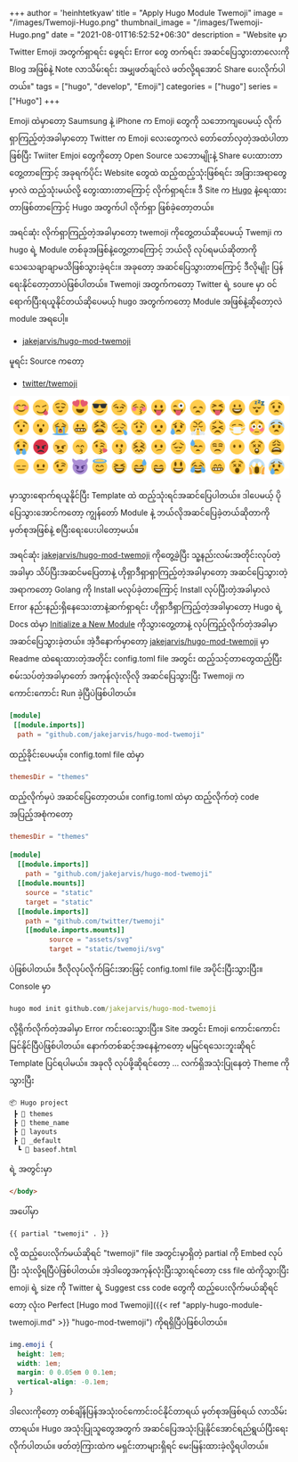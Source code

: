 +++
author = 'heinhtetkyaw'
title = "Apply Hugo Module Twemoji"
image = "/images/Twemoji-Hugo.png"
thumbnail_image = "/images/Twemoji-Hugo.png"
date = "2021-08-01T16:52:52+06:30"
description = "Website မှာ Twitter Emoji အတွက်ရှာရင်း ဖွေရင်း Error တွေ တက်ရင်း အဆင်ပြေသွားတာလေးကို Blog အဖြစ်နဲ့ Note လာသိမ်းရင်း အမျှဖတ်ချင်လဲ ဖတ်လို့ရအောင် Share ပေးလိုက်ပါတယ်။"
tags = ["hugo", "develop", "Emoji"]
categories = ["hugo"]
series = ["Hugo"]
+++

Emoji ထဲမှာတော့ Saumsung နဲ့ iPhone က Emoji တွေကို သဘောကျပေမယ့် လိုက်ရှာကြည့်တဲ့အခါမှာတော့ Twitter က Emoji လေးတွေကလဲ တော်တော်လှတဲ့အထဲပါတာဖြစ်ပြီး Twiiter Emjoi တွေကိုတော့ Open Source သဘောမျိုးနဲ့ Share ပေးထားတာတွေ့တာကြောင့် အခုရက်ပိုင်း Website တွေထဲ ထည့်ထည့်သုံးဖြစ်ရင်း အခြားအရာတွေမှာလဲ ထည့်သုံးမယ်လို့ တွေးထားတာကြောင့် လိုက်ရှာရင်း။ ဒီ Site က [Hugo](https://gohugo.io) နဲ့ရေးထားတာဖြစ်တာကြောင့် Hugo အတွက်ပါ လိုက်ရှာ ဖြစ်ခဲ့တော့တယ်။

<!--more-->

အရင်ဆုံး လိုက်ရှာကြည့်တဲ့အခါမှာတော့ twemoji ကိုတွေ့တယ်ဆိုပေမယ့် Twemji က hugo ရဲ့ Module တစ်ခုအဖြစ်နဲ့တွေ့တာကြောင့် ဘယ်လို လုပ်ရမယ်ဆိုတာကို သေသေချာချာမသိဖြစ်သွားခဲ့ရင်း။ အခုတော့ အဆင်ပြေသွားတာကြောင့် ဒီလိုမျိုး ပြန်ရေးနိုင်တော့တာပဲဖြစ်ပါတယ်။ Twemoji အတွက်ကတော့ Twitter ရဲ့ soure မှာ ဝင်ရောက်ပြီးရယူနိုင်တယ်ဆိုပေမယ့် hugo အတွက်ကတော့ Module အဖြစ်နဲ့ဆိုတော့လဲ module အရပေါ့။

- [jakejarvis/hugo-mod-twemoji](https://github.com/jakejarvis/hugo-mod-twemoji)

မူရင်း Source ကတော့

- [twitter/twemoji](https://github.com/twitter/twemoji)

![Twemoji Hugo](/images/Twemoji-Hugo.png)

မှာသွားရောက်ရယူနိုင်ပြီး Template ထဲ ထည့်သုံးရင်အဆင်ပြေပါတယ်။ ဒါပေမယ့် ပိုပြေသွားအောင်ကတော့ ကျွန်တော် Module နဲ့ ဘယ်လိုအဆင်ပြေခဲ့တယ်ဆိုတာကို မှတ်စုအဖြစ်နဲ့ စပြီးရေးပေးပါတော့မယ်။

အရင်ဆုံး [jakejarvis/hugo-mod-twemoji](https://github.com/jakejarvis/hugo-mod-twemoji) ကိုတွေ့ခဲ့ပြီး သူ့နည်းလမ်းအတိုင်းလုပ်တဲ့အခါမှာ သိပ်ပြီးအဆင်မပြေတာနဲ့ ဟိုရှာဒီရှာရှာကြည့်တဲ့အခါမှာတော့ အဆင်ပြေသွားတဲ့အရာကတော့ Golang ကို Install မလုပ်ခဲ့တာကြောင့် Install လုပ်ပြီးတဲ့အခါမှာလဲ Error နည်းနည်းရှိနေသေးတာနဲ့ဆက်ရှာရင်း ဟိုရှာဒီရှာကြည့်တဲ့အခါမှာတော့ Hugo ရဲ့ Docs ထဲမှာ [Initialize a New Module](https://gohugo.io/hugo-modules/use-modules/#initialize-a-new-module) ကိုသွားတွေ့တာနဲ့ လုပ်ကြည့်လိုက်တဲ့အခါမှာ အဆင်ပြေသွားခဲ့တယ်။ အဲ့ဒီနောက်မှာတော့ [jakejarvis/hugo-mod-twemoji](https://github.com/jakejarvis/hugo-mod-twemoji) မှာ Readme ထဲရေးထားတဲ့အတိုင်း config.toml file အတွင်း ထည့်သင့်တာတွေထည့်ပြီး စမ်းသပ်တဲ့အခါမှာတော် အကုန်လုံးလိုလို အဆင်ပြေသွားပြီး Twemoji က ကောင်းကောင်း Run ခဲ့ပြီပဲဖြစ်ပါတယ်။

```toml
[module]
 [[module.imports]]
  path = "github.com/jakejarvis/hugo-mod-twemoji"
```

ထည့်ခိုင်းပေမယ့်။ config.toml file ထဲမှာ

```toml
themesDir = "themes"
```

ထည့်လိုက်မှပဲ အဆင်ပြေတော့တယ်။ config.toml ထဲမှာ ထည့်လိုက်တဲ့ code အပြည့်အစုံကတော့

```toml
themesDir = "themes"

[module]
  [[module.imports]]
    path = "github.com/jakejarvis/hugo-mod-twemoji"
  [[module.mounts]]
    source = "static"
    target = "static"
  [[module.imports]]
    path = "github.com/twitter/twemoji"
    [[module.imports.mounts]]
          source = "assets/svg"
          target = "static/twemoji/svg"
```

ပဲဖြစ်ပါတယ်။ ဒီလိုလုပ်လိုက်ခြင်းအားဖြင့် config.toml file အပိုင်းပြီးသွားပြီး။ Console မှာ

```cmd
hugo mod init github.com/jakejarvis/hugo-mod-twemoji
```

လို့ရိုက်လိုက်တဲ့အခါမှာ Error ကင်းဝေးသွားပြီး။ Site အတွင်း Emoji ကောင်းကောင်းမြင်နိုင်ပြီပဲဖြစ်ပါတယ်။ နောက်တစ်ဆင့်အနေနဲ့ကတော့ မမြင်ရသေးဘူးဆိုရင် Template ပြင်ရပါမယ်။ အခုလို လုပ်ဖို့ဆိုရင်တော့ ... လက်ရှိအသုံးပြုနေတဲ့ Theme ကိုသွားပြီး

```dir
📦 Hugo project
 ┣ 📂 themes
 ┣ 📂 theme_name
 ┣ 📂 layouts
 ┣ 📂 _default
  ┗ 📜 baseof.html
```

ရဲ့ အတွင်းမှာ

```HTML
</body>
```

အပေါ်မှာ

```partial template
{{ partial "twemoji" . }}
```

လို့ ထည့်ပေးလိုက်မယ်ဆိုရင် "twemoji" file အတွင်းမှာရှိတဲ့ partial ကို Embed လုပ်ပြီး သုံးလို့ရပြီပဲဖြစ်ပါတယ်။ အဲ့ဒါတွေအကုန်လုံးပြီးသွားရင်တော့ css file ထဲကိုသွားပြီး emoji ရဲ့ size ကို Twitter ရဲ့ Suggest css code တွေကို ထည့်ပေးလိုက်မယ်ဆိုရင်တော့ လုံးဝ Perfect [Hugo mod Twemoji]({{< ref "apply-hugo-module-twemoji.md" >}} "hugo-mod-twemoji") ကိုရရှိပြီပဲဖြစ်ပါတယ်။

```css
img.emoji {
  height: 1em;
  width: 1em;
  margin: 0 0.05em 0 0.1em;
  vertical-align: -0.1em;
}
```

ဒါလေးကိုတော့ တစ်ချိန်ပြန်အသုံးဝင်ကောင်းဝင်နိုင်တာရယ် မှတ်စုအဖြစ်ရယ် လာသိမ်းတာရယ်။ Hugo အသုံးပြုသူတွေအတွက် အဆင်ပြေအသုံးပြုနိုင်အောင်ရည်ရွယ်ပြီးရေးလိုက်ပါတယ်။ ဖတ်တဲ့ကြားထဲက မရှင်းတာများရှိရင် မေးမြန်းထားခဲ့လို့ရပါတယ်။
